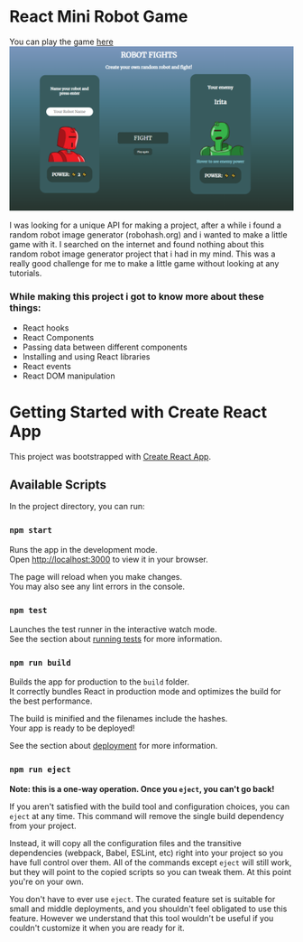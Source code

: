 # React Mini Robot Game

You can play the game <a href="https://sage-swan-7573af.netlify.app/"> here </a>
<img href="https://sage-swan-7573af.netlify.app/" src="./public/game.png" />

I was looking for a unique API for making a project, after a while i found a random robot image generator (robohash.org) and i wanted to make a little game with it. I searched on the internet and found nothing about this random robot image generator project that i had in my mind. This was a really good challenge for me to make a little game without looking at any tutorials.

<h3>While making this project i got to know more about these things:</h3>
<ul>
<li>React hooks</li>
<li>React Components</li>
<li>Passing data between different components</li>
<li>Installing and using React libraries</li>
<li>React events</li>
<li>React DOM manipulation</li>
</ul>

# Getting Started with Create React App

This project was bootstrapped with [Create React App](https://github.com/facebook/create-react-app).

## Available Scripts

In the project directory, you can run:

### `npm start`

Runs the app in the development mode.\
Open [http://localhost:3000](http://localhost:3000) to view it in your browser.

The page will reload when you make changes.\
You may also see any lint errors in the console.

### `npm test`

Launches the test runner in the interactive watch mode.\
See the section about [running tests](https://facebook.github.io/create-react-app/docs/running-tests) for more information.

### `npm run build`

Builds the app for production to the `build` folder.\
It correctly bundles React in production mode and optimizes the build for the best performance.

The build is minified and the filenames include the hashes.\
Your app is ready to be deployed!

See the section about [deployment](https://facebook.github.io/create-react-app/docs/deployment) for more information.

### `npm run eject`

**Note: this is a one-way operation. Once you `eject`, you can't go back!**

If you aren't satisfied with the build tool and configuration choices, you can `eject` at any time. This command will remove the single build dependency from your project.

Instead, it will copy all the configuration files and the transitive dependencies (webpack, Babel, ESLint, etc) right into your project so you have full control over them. All of the commands except `eject` will still work, but they will point to the copied scripts so you can tweak them. At this point you're on your own.

You don't have to ever use `eject`. The curated feature set is suitable for small and middle deployments, and you shouldn't feel obligated to use this feature. However we understand that this tool wouldn't be useful if you couldn't customize it when you are ready for it.
